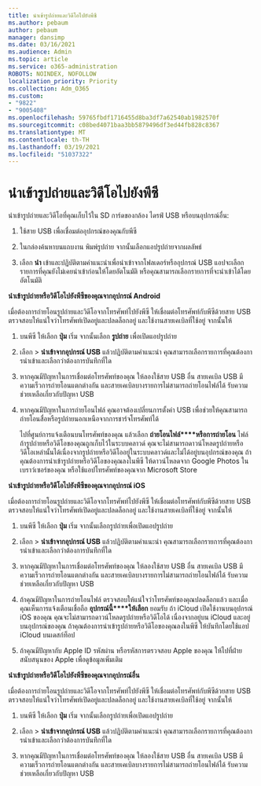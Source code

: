 ```yaml
---
title: นําเข้ารูปถ่ายและวิดีโอไปยังพีซี
ms.author: pebaum
author: pebaum
manager: dansimp
ms.date: 03/16/2021
ms.audience: Admin
ms.topic: article
ms.service: o365-administration
ROBOTS: NOINDEX, NOFOLLOW
localization_priority: Priority
ms.collection: Adm_O365
ms.custom:
- "9822"
- "9005408"
ms.openlocfilehash: 59765fbdf1716455d8ba3df7a62540ab1982570f
ms.sourcegitcommit: c08bed4071baa3bb5879496df3ed44fb828c8367
ms.translationtype: MT
ms.contentlocale: th-TH
ms.lasthandoff: 03/19/2021
ms.locfileid: "51037322"
---
```

# <a name="import-photos-and-videos-to-your-pc"></a>นําเข้ารูปถ่ายและวิดีโอไปยังพีซี

นําเข้ารูปถ่ายและวิดีโอที่คุณเก็บไว้ใน SD การ์ดของกล้อง ไดรฟ์ USB หรือบนอุปกรณ์อื่น:

1. ใช้สาย USB เพื่อเชื่อมต่ออุปกรณ์ของคุณกับพีซี

1. ในกล่องค้นหาบนแถบงาน พิมพ์รูปถ่าย จากนั้นเลือกแอปรูปถ่ายจากผลลัพธ์

1. เลือก **นํา** เข้าและปฏิบัติตามคําแนะนําเพื่อนําเข้าจากโฟลเดอร์หรืออุปกรณ์ USB แอปจะเลือกรายการที่คุณยังไม่เคยนําเข้าก่อนให้โดยอัตโนมัติ หรือคุณสามารถเลือกรายการที่จะนําเข้าได้โดยอัตโนมัติ

**นําเข้ารูปถ่ายหรือวิดีโอไปยังพีซีของคุณจากอุปกรณ์ Android**

เมื่อต้องการถ่ายโอนรูปถ่ายและวิดีโอจากโทรศัพท์ไปยังพีซี ให้เชื่อมต่อโทรศัพท์กับพีซีด้วยสาย USB ตรวจสอบให้แน่ใจว่าโทรศัพท์เปิดอยู่และปลดล็อกอยู่ และใช้งานสายเคเบิลที่ใช้อยู่ จากนั้นให้

1. บนพีซี ให้เลือก **ปุ่ม** เริ่ม จากนั้นเลือก **รูปถ่าย** เพื่อเปิดแอปรูปถ่าย

1. เลือก  >  **นําเข้าจากอุปกรณ์ USB** แล้วปฏิบัติตามคําแนะนํา คุณสามารถเลือกรายการที่คุณต้องการนําเข้าและเลือกว่าต้องการบันทึกที่ใด

1. หากคุณมีปัญหาในการเชื่อมต่อโทรศัพท์ของคุณ ให้ลองใช้สาย USB อื่น สายเคเบิล USB มีความเร็วการถ่ายโอนแตกต่างกัน และสายเคเบิลบางรายการไม่สามารถถ่ายโอนไฟล์ได้ รับความช่วยเหลือเกี่ยวกับปัญหา USB

1. หากคุณมีปัญหาในการถ่ายโอนไฟล์ คุณอาจต้องเปลี่ยนการตั้งค่า USB เพื่อช่วยให้คุณสามารถถ่ายโอนสื่อหรือรูปถ่ายนอกเหนือจากการชาร์จโทรศัพท์ได้ 

    ไปที่ศูนย์การแจ้งเตือนบนโทรศัพท์ของคุณ แล้วเลือก **ถ่ายโอนไฟล์****หรือการถ่ายโอน** ไฟล์ ถ้ารูปถ่ายหรือวิดีโอของคุณถูกเก็บไว้ในระบบคลาวด์ คุณจะไม่สามารถดาวน์โหลดรูปถ่ายหรือวิดีโอเหล่านั้นได้เนื่องจากรูปถ่ายหรือวิดีโออยู่ในระบบคลาวด์และไม่ได้อยู่บนอุปกรณ์ของคุณ ถ้าคุณต้องการนําเข้ารูปถ่ายหรือวิดีโอของคุณลงในพีซี ให้ดาวน์โหลดจาก Google Photos ในเบราว์เซอร์ของคุณ หรือใช้แอปโทรศัพท์ของคุณจาก Microsoft Store

**นําเข้ารูปถ่ายหรือวิดีโอไปยังพีซีของคุณจากอุปกรณ์ iOS**

เมื่อต้องการถ่ายโอนรูปถ่ายและวิดีโอจากโทรศัพท์ไปยังพีซี ให้เชื่อมต่อโทรศัพท์กับพีซีด้วยสาย USB ตรวจสอบให้แน่ใจว่าโทรศัพท์เปิดอยู่และปลดล็อกอยู่ และใช้งานสายเคเบิลที่ใช้อยู่ จากนั้นให้

1. บนพีซี ให้เลือก **ปุ่ม** เริ่ม จากนั้นเลือกรูปถ่ายเพื่อเปิดแอปรูปถ่าย

1. เลือก  >  **นําเข้าจากอุปกรณ์ USB** แล้วปฏิบัติตามคําแนะนํา คุณสามารถเลือกรายการที่คุณต้องการนําเข้าและเลือกว่าต้องการบันทึกที่ใด

1. หากคุณมีปัญหาในการเชื่อมต่อโทรศัพท์ของคุณ ให้ลองใช้สาย USB อื่น สายเคเบิล USB มีความเร็วการถ่ายโอนแตกต่างกัน และสายเคเบิลบางรายการไม่สามารถถ่ายโอนไฟล์ได้ รับความช่วยเหลือเกี่ยวกับปัญหา USB

1. ถ้าคุณมีปัญหาในการถ่ายโอนไฟล์ ตรวจสอบให้แน่ใจว่าโทรศัพท์ของคุณปลดล็อกแล้ว และเมื่อคุณเห็นการแจ้งเตือนเชื่อถือ **อุปกรณ์นี้****ให้เลือก** ยอมรับ ถ้า iCloud เปิดใช้งานบนอุปกรณ์ iOS ของคุณ คุณจะไม่สามารถดาวน์โหลดรูปถ่ายหรือวิดีโอได้ เนื่องจากอยู่บน iCloud และอยู่บนอุปกรณ์ของคุณ ถ้าคุณต้องการนําเข้ารูปถ่ายหรือวิดีโอของคุณลงในพีซี ให้บันทึกโดยใช้แอป iCloud บนเดสก์ท็อป

1. ถ้าคุณมีปัญหากับ Apple ID รหัสผ่าน หรือรหัสการตรวจสอบ Apple ของคุณ ให้ไปที่ฝ่ายสนับสนุนของ Apple เพื่อดูข้อมูลเพิ่มเติม

**นําเข้ารูปถ่ายหรือวิดีโอไปยังพีซีของคุณจากอุปกรณ์อื่น**

เมื่อต้องการถ่ายโอนรูปถ่ายและวิดีโอจากโทรศัพท์ไปยังพีซี ให้เชื่อมต่อโทรศัพท์กับพีซีด้วยสาย USB ตรวจสอบให้แน่ใจว่าโทรศัพท์เปิดอยู่และปลดล็อกอยู่ และใช้งานสายเคเบิลที่ใช้อยู่ จากนั้นให้

1. บนพีซี ให้เลือก **ปุ่ม** เริ่ม จากนั้นเลือกรูปถ่ายเพื่อเปิดแอปรูปถ่าย

1. เลือก  >  **นําเข้าจากอุปกรณ์ USB** แล้วปฏิบัติตามคําแนะนํา คุณสามารถเลือกรายการที่คุณต้องการนําเข้าและเลือกว่าต้องการบันทึกที่ใด

1. หากคุณมีปัญหาในการเชื่อมต่อโทรศัพท์ของคุณ ให้ลองใช้สาย USB อื่น สายเคเบิล USB มีความเร็วการถ่ายโอนแตกต่างกัน และสายเคเบิลบางรายการไม่สามารถถ่ายโอนไฟล์ได้ รับความช่วยเหลือเกี่ยวกับปัญหา USB


